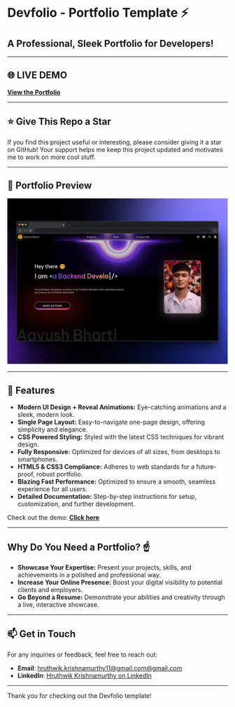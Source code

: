 # Devfolio - Portfolio Template ⚡️

## A Professional, Sleek Portfolio for Developers!

---

## 🌐 LIVE DEMO

**[View the Portfolio](https://free-portfolio-aayush.vercel.app/)**

---

## ⭐ Give This Repo a Star

If you find this project useful or interesting, please consider giving it a star on GitHub! Your support helps me keep this project updated and motivates me to work on more cool stuff.

---

## 📸 Portfolio Preview

![Portfolio Preview](./Images/live.png)

---

## 🚀 Features

- **Modern UI Design + Reveal Animations:** Eye-catching animations and a sleek, modern look.
- **Single Page Layout:** Easy-to-navigate one-page design, offering simplicity and elegance.
- **CSS Powered Styling:** Styled with the latest CSS techniques for vibrant design.
- **Fully Responsive:** Optimized for devices of all sizes, from desktops to smartphones.
- **HTML5 & CSS3 Compliance:** Adheres to web standards for a future-proof, robust portfolio.
- **Blazing Fast Performance:** Optimized to ensure a smooth, seamless experience for all users.
- **Detailed Documentation:** Step-by-step instructions for setup, customization, and further development.

Check out the demo: **[Click here](https://free-portfolio-aayush.vercel.app/)**

---

## Why Do You Need a Portfolio? ☝️

- **Showcase Your Expertise:** Present your projects, skills, and achievements in a polished and professional way.
- **Increase Your Online Presence:** Boost your digital visibility to potential clients and employers.
- **Go Beyond a Resume:** Demonstrate your abilities and creativity through a live, interactive showcase.

---

## 📫 Get in Touch

For any inquiries or feedback, feel free to reach out:

- **Email**: [hruthwik.krishnamurthy11@gmail.com@gmail.com](mailto:hruthwik.krishnamurthy11@gmail.com@gmail.com)
- **LinkedIn**: [Hruthwik Krishnamurthy on LinkedIn](https://www.linkedin.com/in/hruthwik.krishnamurthy11@gmail.com/)

---

Thank you for checking out the Devfolio template!
